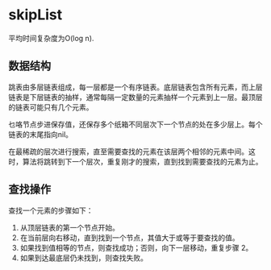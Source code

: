 # skipList
平均时间复杂度为O(log n).

## 数据结构
跳表由多层链表组成，每一层都是一个有序链表。底层链表包含所有元素，而上层链表是下层链表的抽样，通常每隔一定数量的元素抽样一个元素到上一层。最顶层的链表可能只有几个元素。

乜咯节点步进保存值，还保存多个纸箱不同层次下一个节点的处在多少层上。每个链表的末尾指向nil。

在最稀疏的层次进行搜索，直至需要查找的元素在该层两个相邻的元素中间。这时，算法将跳转到下一个层次，重复刚才的搜索，直到找到需要查找的元素为止。

## 查找操作
查找一个元素的步骤如下：

1.	从顶层链表的第一个节点开始。
2.	在当前层向右移动，直到找到一个节点，其值大于或等于要查找的值。
3.	如果找到值相等的节点，则查找成功；否则，向下一层移动，重复步骤 2。
4.	如果到达最底层仍未找到，则查找失败。